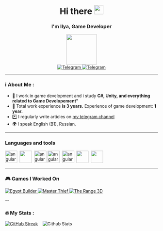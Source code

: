 <div id="header" align="center">
	<h1>Hi there <img src="https://media.giphy.com/media/hvRJCLFzcasrR4ia7z/giphy.gif" width="30px"/></h1>
	<h3>I'm Ilya, Game Developer</h3>
  <img src="https://media.giphy.com/media/M9gbBd9nbDrOTu1Mqx/giphy.gif" width="100"/></div>

<div id="socials" align="center">
		<a href="https://t.me/ilyashilov">
		<img src="https://img.shields.io/badge/Telegram-blue?style=for-the-badge&logo=telegram&logoColor=white" alt="Telegram"/>
	</a>
		<a href="telegram-url">
		<img src="https://img.shields.io/badge/Youtube-red?style=for-the-badge&logo=youtube&logoColor=white" alt="Telegram"/>
	</a>
<br><img src="https://komarev.com/ghpvc/?username=kelkhaun&style=flat-square&color=blue" alt=""/>


</div>

---

### ℹ️ About Me :
- 🌱 I work in game development and i study **C#, Unity, and everything related to Game Developement"**
- 📑 Total work experience **is 3 years.** Experience of game development: **1 year.**
- *️⃣ I regularly write articles on [my telegram channel](https://t.me/+PQACmYKr1o8yY2Fi)
- 🌍 I speak English (B1), Russian.

---

### Languages and tools
<img src="https://cdn.jsdelivr.net/gh/devicons/devicon/icons/unity/unity-original.svg" title="angular" width="40" height="40"/>&nbsp;
<img src="https://cdn.jsdelivr.net/gh/devicons/devicon/icons/csharp/csharp-original.svg" width="40" height="40"/>&nbsp;
<img src="https://cdn.jsdelivr.net/gh/devicons/devicon/icons/jetbrains/jetbrains-original.svg" title="angular" width="40" height="40"/>
<img src="https://cdn.jsdelivr.net/gh/devicons/devicon/icons/visualstudio/visualstudio-plain.svg" title="angular" width="40" height="40"/>&nbsp;
<img src="https://cdn.jsdelivr.net/gh/devicons/devicon/icons/photoshop/photoshop-plain.svg" title="angular" width="40" height="40"/>&nbsp;
<img src="https://cdn.jsdelivr.net/gh/devicons/devicon/icons/illustrator/illustrator-plain.svg" width="40" height="40"/>&nbsp;
<img src="https://cdn.jsdelivr.net/gh/devicons/devicon/icons/blender/blender-original.svg" width="40" height="40"/>&nbsp;


---
### 🎮 Games I Worked On
<a href="https://play.google.com/store/apps/details?id=org.Agava.EgyptBuild&hl=ru&gl=US">
		<img src="https://img.shields.io/badge/Egypt Builder-red?style=for-the-badge&logo=google play&logoColor=white" alt="Egypt Builder"/>
	</a>
	<a href="https://play.google.com/store/apps/details?id=com.org.Agava.Theif">
		<img src="https://img.shields.io/badge/Master thief-blue?style=for-the-badge&logo=google play&logoColor=white" alt="Master Thief"/>
	</a>
<a href="https://www.crazygames.com/game/the-range-3d">
		<img src="https://img.shields.io/badge/Master thief-blue?style=for-the-badge&logo=google play&logoColor=white" alt="The Range 3D"/>
	</a>

 
--

### :fire: My Stats :
[![GitHub Streak](http://github-readme-streak-stats.herokuapp.com?user=Kelkhaun&theme=dark)](https://git.io/streak-stats)&nbsp;&nbsp;&nbsp;
![Github Stats](https://github-profile-summary-cards.vercel.app/api/cards/stats?username=Kelkhaun&theme=github_dark)
